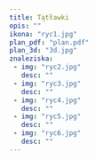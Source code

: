 ```yaml
---
title: Tątławki
opis: ""
ikona: "ryc1.jpg"
plan_pdf: "plan.pdf"
plan_3d: "3d.jpg"
znaleziska:
 - img: "ryc2.jpg"
   desc: ""
 - img: "ryc3.jpg"
   desc: ""
 - img: "ryc4.jpg"
   desc: ""
 - img: "ryc5.jpg"
   desc: ""
 - img: "ryc6.jpg"
   desc: ""
---
```

